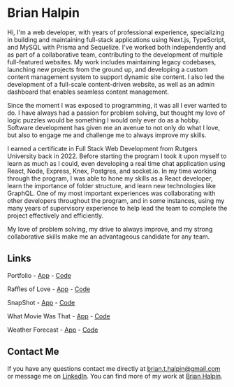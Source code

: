  
# Brian Halpin

Hi, I'm a web developer, with years of professional experience, specializing in building and maintaining full-stack applications using Next.js, TypeScript, and MySQL with Prisma and Sequelize. I've worked both independently and as part of a collaborative team, contributing to the development of multiple full-featured websites. My work includes maintaining legacy codebases, launching new projects from the ground up, and developing a custom content management system to support dynamic site content. I also led the development of a full-scale content-driven website, as well as an admin dashboard that enables seamless content management.

Since the moment I was exposed to programming, it was all I ever wanted to do. I have always had a passion for problem solving, but thought my love of logic puzzles would be something I would only ever do as a hobby. Software development has given me an avenue to not only do what I love, but also to engage me and challenge me to always improve my skills.

I earned a certificate in Full Stack Web Development from Rutgers University back in 2022. Before starting the program I took it upon myself to learn as much as I could, even developing a real time chat application using React, Node, Express, Knex, Postgres, and socket.io. In my time working through the program, I was able to hone my skills as a React developer, learn the importance of folder structure, and learn new technologies like GraphQL. One of my most important experiences was collaborating with other developers throughout the program, and in some instances, using my many years of supervisory experience to help lead the team to complete the project effectively and efficiently.

My love of problem solving, my drive to always improve, and my strong collaborative skills make me an advantageous candidate for any team.

## Links

Portfolio - [App](https://bthalpin.com) - [Code](https://github.com/bthalpin/next-portfolio)

Raffles of Love - [App](https://charity-raffle.herokuapp.com/) - [Code](https://github.com/bthalpin/Raffles-of-Love)

SnapShot - [App](https://bh-snapshot.herokuapp.com/) - [Code](https://github.com/bthalpin/SnapShot)

What Movie Was That - [App](https://bthalpin.github.io/What-Movie-Was-That/) - [Code](https://github.com/bthalpin/What-Movie-Was-That)

Weather Forecast - [App](https://bthalpin.github.io/Weather-Forecast/) - [Code](https://github.com/bthalpin/Weather-Forecast)

## Contact Me
If you have any questions contact me directly at <brian.t.halpin@gmail.com> or message me on [LinkedIn](https://www.linkedin.com/in/brian-halpin/). You can find more of my work at [Brian Halpin](https://github.com/bthalpin).  
<!--
**bthalpin/bthalpin** is a ✨ _special_ ✨ repository because its `README.md` (this file) appears on your GitHub profile.

Here are some ideas to get you started:

- 🔭 I’m currently working on ...
- 🌱 I’m currently learning ...
- 👯 I’m looking to collaborate on ...
- 🤔 I’m looking for help with ...
- 💬 Ask me about ...
- 📫 How to reach me: ...
- 😄 Pronouns: ...
- ⚡ Fun fact: ...
-->
